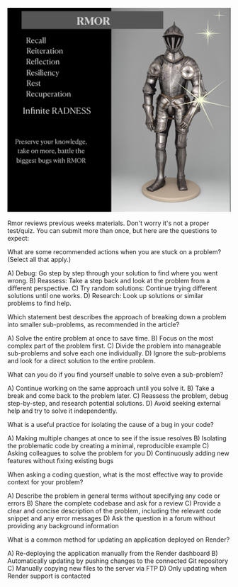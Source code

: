 ![Rmor Meme](./images/rmor-image.png)


Rmor reviews previous weeks materials. 
Don't worry it's not a proper test/quiz.
You can submit more than once, but here are the questions to expect: 



What are some recommended actions when you are stuck on a problem? (Select all that apply.)

A) Debug: Go step by step through your solution to find where you went wrong.
B) Reassess: Take a step back and look at the problem from a different perspective.
C) Try random solutions: Continue trying different solutions until one works.
D) Research: Look up solutions or similar problems to find help.


Which statement best describes the approach of breaking down a problem into smaller sub-problems, as recommended in the article?

A) Solve the entire problem at once to save time.
B) Focus on the most complex part of the problem first.
C) Divide the problem into manageable sub-problems and solve each one individually.
D) Ignore the sub-problems and look for a direct solution to the entire problem.


What can you do if you find yourself unable to solve even a sub-problem?

A) Continue working on the same approach until you solve it.
B) Take a break and come back to the problem later.
C) Reassess the problem, debug step-by-step, and research potential solutions.
D) Avoid seeking external help and try to solve it independently.


What is a useful practice for isolating the cause of a bug in your code?

A) Making multiple changes at once to see if the issue resolves
B) Isolating the problematic code by creating a minimal, reproducible example
C) Asking colleagues to solve the problem for you
D) Continuously adding new features without fixing existing bugs


When asking a coding question, what is the most effective way to provide context for your problem?

A) Describe the problem in general terms without specifying any code or errors
B) Share the complete codebase and ask for a review
C) Provide a clear and concise description of the problem, including the relevant code snippet and any error messages
D) Ask the question in a forum without providing any background information

What is a common method for updating an application deployed on Render?

A) Re-deploying the application manually from the Render dashboard
B) Automatically updating by pushing changes to the connected Git repository
C) Manually copying new files to the server via FTP
D) Only updating when Render support is contacted